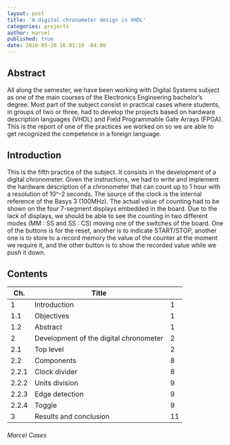 ```yaml
---
layout: post
title: 'A digital chronometer design in VHDL'
categories: projects
author: marcel
published: true
date: 2018-05-20 16:01:10 -04:00
---
```


## Abstract
All along the semester, we have been working with Digital Systems subject as one of the main courses of the Electronics Engineering bachelor’s degree. Most part of the subject consist in practical cases where students, in groups of two or three, had to develop the projects based on hardware description languages (VHDL) and Field Programmable Gate Arrays (FPGA).
This is the report of one of the practices we worked on so we are able to get recognized the competence in a foreign language.

## Introduction
This is the fifth practice of the subject. It consists in the development of a digital chronometer. Given the instructions, we had to write and implement the hardware description of a chronometer that can count up to 1 hour with a resolution of 10^-2 seconds. The source of the clock is the internal reference of the Basys 3 (100MHz). The actual value of counting had to be shown on the four 7-segment displays embedded in the board. Due to the lack of displays, we should be able to see the counting in two different modes (MM : SS and SS : CS) moving one of the switches of the board. One of the buttons is for the reset, another is to indicate START/STOP, another one is to store to a record memory the value of the counter at the moment we require it, and the other button is to show the recorded value while we push it down.

## Contents
| Ch.   | Title                                  |    |
|-------|----------------------------------------|----|
| 1     | Introduction                           |  1 |
| 1.1   | Objectives                             |  1 |
| 1.2   | Abstract                               |  1 |
| 2     | Development of the digital chronometer |  2 |
| 2.1   | Top level                              |  2 |
| 2.2   | Components                             |  8 |
| 2.2.1 | Clock divider                          |  8 |
| 2.2.2 | Units division                         |  9 |
| 2.2.3 | Edge detection                         |  9 |
| 2.2.4 | Toggle                                 |  9 |
| 3     | Results and conclusion                 | 11 |


###### Marcel Cases

